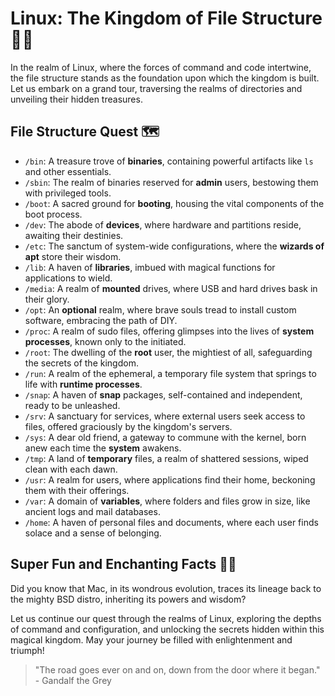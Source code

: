 # Linux: The Kingdom of File Structure 🏰📁

In the realm of Linux, where the forces of command and code intertwine, the file structure stands as the foundation upon which the kingdom is built. Let us embark on a grand tour, traversing the realms of directories and unveiling their hidden treasures.

## File Structure Quest 🗺️

-   `/bin`: A treasure trove of **binaries**, containing powerful artifacts like `ls` and other essentials.
-   `/sbin`: The realm of binaries reserved for **admin** users, bestowing them with privileged tools.
-   `/boot`: A sacred ground for **booting**, housing the vital components of the boot process.
-   `/dev`: The abode of **devices**, where hardware and partitions reside, awaiting their destinies.
-   `/etc`: The sanctum of system-wide configurations, where the **wizards of apt** store their wisdom.
-   `/lib`: A haven of **libraries**, imbued with magical functions for applications to wield.
-   `/media`: A realm of **mounted** drives, where USB and hard drives bask in their glory.
-   `/opt`: An **optional** realm, where brave souls tread to install custom software, embracing the path of DIY.
-   `/proc`: A realm of sudo files, offering glimpses into the lives of **system processes**, known only to the initiated.
-   `/root`: The dwelling of the **root** user, the mightiest of all, safeguarding the secrets of the kingdom.
-   `/run`: A realm of the ephemeral, a temporary file system that springs to life with **runtime processes**.
-   `/snap`: A haven of **snap** packages, self-contained and independent, ready to be unleashed.
-   `/srv`: A sanctuary for services, where external users seek access to files, offered graciously by the kingdom's servers.
-   `/sys`: A dear old friend, a gateway to commune with the kernel, born anew each time the **system** awakens.
-   `/tmp`: A land of **temporary** files, a realm of shattered sessions, wiped clean with each dawn.
-   `/usr`: A realm for users, where applications find their home, beckoning them with their offerings.
-   `/var`: A domain of **variables**, where folders and files grow in size, like ancient logs and mail databases.
-   `/home`: A haven of personal files and documents, where each user finds solace and a sense of belonging.

## Super Fun and Enchanting Facts 🌟✨

Did you know that Mac, in its wondrous evolution, traces its lineage back to the mighty BSD distro, inheriting its powers and wisdom?

Let us continue our quest through the realms of Linux, exploring the depths of command and configuration, and unlocking the secrets hidden within this magical kingdom. May your journey be filled with enlightenment and triumph!

> "The road goes ever on and on, down from the door where it began." - Gandalf the Grey
